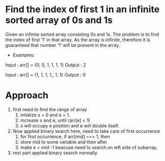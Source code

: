 # Find the index of first 1 in an infinite sorted array of 0s and 1s

Given an infinite sorted array consisting 0s and 1s. The problem is to find the index of first ‘1’ in that array. As the array is infinite, therefore it is guaranteed that number ‘1’ will be present in the array.

- Examples:

Input : arr[] = {0, 0, 1, 1, 1, 1}
Output : 2

Input : arr[] = {1, 1, 1, 1,, 1, 1}
Output : 0

# Approach

1. first need to find the range of array
   1. initalize s = 0 and e = 1.
   2. increase s and e, until (arr[e] < 1)
   3. s will occupy e position and e will double itself.
2. Now applied binary search here, need to take care of first occurrence
   1. for first occurrence, if arr[mid] === 1, then
   2. store mid to some variable and then after
   3. make e = mid -1 beacuse need to search on left side of subarray.
3. rest part applied binary search normally.
